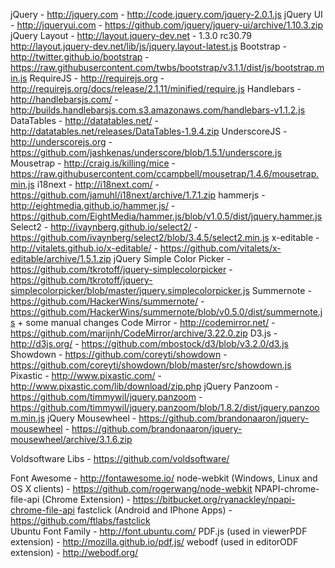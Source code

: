 jQuery - http://jquery.com - http://code.jquery.com/jquery-2.0.1.js
jQuery UI - http://jqueryui.com - https://github.com/jquery/jquery-ui/archive/1.10.3.zip
jQuery Layout - http://layout.jquery-dev.net - 1.3.0 rc30.79 http://layout.jquery-dev.net/lib/js/jquery.layout-latest.js
Bootstrap - http://twitter.github.io/bootstrap - https://raw.githubusercontent.com/twbs/bootstrap/v3.1.1/dist/js/bootstrap.min.js
RequireJS - http://requirejs.org - http://requirejs.org/docs/release/2.1.11/minified/require.js
Handlebars - http://handlebarsjs.com/ - http://builds.handlebarsjs.com.s3.amazonaws.com/handlebars-v1.1.2.js
DataTables - http://datatables.net/ - http://datatables.net/releases/DataTables-1.9.4.zip
UnderscoreJS - http://underscorejs.org - https://github.com/jashkenas/underscore/blob/1.5.1/underscore.js
Mousetrap - http://craig.is/killing/mice - https://raw.githubusercontent.com/ccampbell/mousetrap/1.4.6/mousetrap.min.js
i18next - http://i18next.com/ - https://github.com/jamuhl/i18next/archive/1.7.1.zip
hammerjs - http://eightmedia.github.io/hammer.js/ - https://github.com/EightMedia/hammer.js/blob/v1.0.5/dist/jquery.hammer.js
Select2 - http://ivaynberg.github.io/select2/ - https://github.com/ivaynberg/select2/blob/3.4.5/select2.min.js
x-editable - http://vitalets.github.io/x-editable/ - https://github.com/vitalets/x-editable/archive/1.5.1.zip
jQuery Simple Color Picker - https://github.com/tkrotoff/jquery-simplecolorpicker - https://github.com/tkrotoff/jquery-simplecolorpicker/blob/master/jquery.simplecolorpicker.js
Summernote - https://github.com/HackerWins/summernote/ - https://github.com/HackerWins/summernote/blob/v0.5.0/dist/summernote.js + some manual changes
Code Mirror - http://codemirror.net/ - https://github.com/marijnh/CodeMirror/archive/3.22.0.zip
D3.js - http://d3js.org/ - https://github.com/mbostock/d3/blob/v3.2.0/d3.js
Showdown - https://github.com/coreyti/showdown - https://github.com/coreyti/showdown/blob/master/src/showdown.js
Pixastic - http://www.pixastic.com/ - http://www.pixastic.com/lib/download/zip.php
jQuery Panzoom - https://github.com/timmywil/jquery.panzoom - https://github.com/timmywil/jquery.panzoom/blob/1.8.2/dist/jquery.panzoom.min.js
jQuery Mousewheel - https://github.com/brandonaaron/jquery-mousewheel - https://github.com/brandonaaron/jquery-mousewheel/archive/3.1.6.zip

Voldsoftware Libs - https://github.com/voldsoftware/

Font Awesome - http://fontawesome.io/
node-webkit (Windows, Linux and OS X clients) - https://github.com/rogerwang/node-webkit
NPAPI-chrome-file-api (Chrome Extension) - https://bitbucket.org/ryanackley/npapi-chrome-file-api
fastclick (Android and IPhone Apps) - https://github.com/ftlabs/fastclick    
Ubuntu Font Family - http://font.ubuntu.com/
PDF.js (used in viewerPDF extension) - http://mozilla.github.io/pdf.js/
webodf (used in editorODF extension) - http://webodf.org/